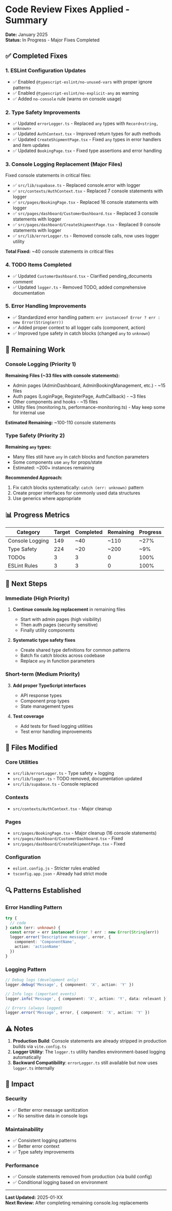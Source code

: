 # Code Review Fixes Applied - Summary

**Date:** January 2025  
**Status:** In Progress - Major Fixes Completed

## ✅ Completed Fixes

### 1. ESLint Configuration Updates
- ✅ Enabled `@typescript-eslint/no-unused-vars` with proper ignore patterns
- ✅ Enabled `@typescript-eslint/no-explicit-any` as warning
- ✅ Added `no-console` rule (warns on console usage)

### 2. Type Safety Improvements
- ✅ Updated `errorLogger.ts` - Replaced `any` types with `Record<string, unknown>`
- ✅ Updated `AuthContext.tsx` - Improved return types for auth methods
- ✅ Updated `CreateShipmentPage.tsx` - Fixed `any` types in error handlers and item updates
- ✅ Updated `BookingPage.tsx` - Fixed type assertions and error handling

### 3. Console Logging Replacement (Major Files)
Fixed console statements in critical files:
- ✅ `src/lib/supabase.ts` - Replaced console.error with logger
- ✅ `src/contexts/AuthContext.tsx` - Replaced 7 console statements with logger
- ✅ `src/pages/BookingPage.tsx` - Replaced 16 console statements with logger
- ✅ `src/pages/dashboard/CustomerDashboard.tsx` - Replaced 3 console statements with logger
- ✅ `src/pages/dashboard/CreateShipmentPage.tsx` - Replaced 9 console statements with logger
- ✅ `src/lib/errorLogger.ts` - Removed console calls, now uses logger utility

**Total Fixed:** ~40 console statements in critical files

### 4. TODO Items Completed
- ✅ Updated `CustomerDashboard.tsx` - Clarified pending_documents comment
- ✅ Updated `logger.ts` - Removed TODO, added comprehensive documentation

### 5. Error Handling Improvements
- ✅ Standardized error handling pattern: `err instanceof Error ? err : new Error(String(err))`
- ✅ Added proper context to all logger calls (component, action)
- ✅ Improved type safety in catch blocks (changed `any` to `unknown`)

## 🔄 Remaining Work

### Console Logging (Priority 1)
**Remaining Files (~33 files with console statements):**
- Admin pages (AdminDashboard, AdminBookingManagement, etc.) - ~15 files
- Auth pages (LoginPage, RegisterPage, AuthCallback) - ~3 files
- Other components and hooks - ~15 files
- Utility files (monitoring.ts, performance-monitoring.ts) - May keep some for internal use

**Estimated Remaining:** ~100-110 console statements

### Type Safety (Priority 2)
**Remaining `any` types:**
- Many files still have `any` in catch blocks and function parameters
- Some components use `any` for props/state
- Estimated: ~200+ instances remaining

**Recommended Approach:**
1. Fix catch blocks systematically: `catch (err: unknown)` pattern
2. Create proper interfaces for commonly used data structures
3. Use generics where appropriate

## 📊 Progress Metrics

| Category | Target | Completed | Remaining | Progress |
|----------|--------|-----------|-----------|----------|
| Console Logging | 149 | ~40 | ~110 | ~27% |
| Type Safety | 224 | ~20 | ~200 | ~9% |
| TODOs | 3 | 3 | 0 | 100% |
| ESLint Rules | 3 | 3 | 0 | 100% |

## 🎯 Next Steps

### Immediate (High Priority)
1. **Continue console.log replacement** in remaining files
   - Start with admin pages (high visibility)
   - Then auth pages (security sensitive)
   - Finally utility components

2. **Systematic type safety fixes**
   - Create shared type definitions for common patterns
   - Batch fix catch blocks across codebase
   - Replace `any` in function parameters

### Short-term (Medium Priority)
3. **Add proper TypeScript interfaces**
   - API response types
   - Component prop types
   - State management types

4. **Test coverage**
   - Add tests for fixed logging utilities
   - Test error handling improvements

## 📝 Files Modified

### Core Utilities
- `src/lib/errorLogger.ts` - Type safety + logging
- `src/lib/logger.ts` - TODO removed, documentation updated
- `src/lib/supabase.ts` - Console replaced

### Contexts
- `src/contexts/AuthContext.tsx` - Major cleanup

### Pages
- `src/pages/BookingPage.tsx` - Major cleanup (16 console statements)
- `src/pages/dashboard/CustomerDashboard.tsx` - Fixed
- `src/pages/dashboard/CreateShipmentPage.tsx` - Fixed

### Configuration
- `eslint.config.js` - Stricter rules enabled
- `tsconfig.app.json` - Already had strict mode

## 🔍 Patterns Established

### Error Handling Pattern
```typescript
try {
  // code
} catch (err: unknown) {
  const error = err instanceof Error ? err : new Error(String(err))
  logger.error('Descriptive message', error, {
    component: 'ComponentName',
    action: 'actionName'
  })
}
```

### Logging Pattern
```typescript
// Debug logs (development only)
logger.debug('Message', { component: 'X', action: 'Y' })

// Info logs (important events)
logger.info('Message', { component: 'X', action: 'Y', data: relevant })

// Errors (always logged)
logger.error('Message', error, { component: 'X', action: 'Y' })
```

## ⚠️ Notes

1. **Production Build**: Console statements are already stripped in production builds via `vite.config.ts`
2. **Logger Utility**: The `logger.ts` utility handles environment-based logging automatically
3. **Backward Compatibility**: `errorLogger.ts` still available but now uses `logger.ts` internally

## 🚀 Impact

### Security
- ✅ Better error message sanitization
- ✅ No sensitive data in console logs

### Maintainability
- ✅ Consistent logging patterns
- ✅ Better error context
- ✅ Type safety improvements

### Performance
- ✅ Console statements removed from production (via build config)
- ✅ Conditional logging based on environment

---

**Last Updated:** 2025-01-XX  
**Next Review:** After completing remaining console.log replacements

